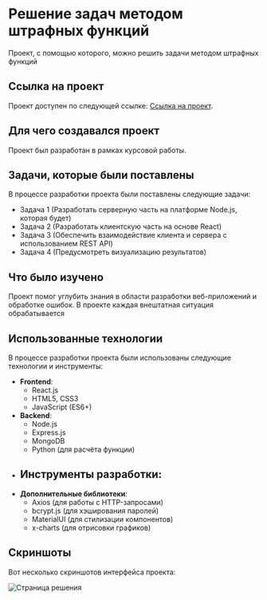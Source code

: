 # Решение задач методом штрафных функций

Проект, с помощью которого, можно решить задачи методом штрафных функций 

## Ссылка на проект

Проект доступен по следующей ссылке: <a href="https://penalty-factor-client.vercel.app/" target="_blank">Ссылка на проект</a>.

## Для чего создавался проект

Проект был разработан в рамках курсовой работы.

## Задачи, которые были поставлены

В процессе разработки проекта были поставлены следующие задачи:

- Задача 1 (Разработать серверную часть на платформе Node.js, которая будет)
- Задача 2 (Разработать клиентскую часть на основе React)
- Задача 3 (Обеспечить взаимодействие клиента и сервера с использованием REST API)
- Задача 4 (Предусмотреть визуализацию результатов)


## Что было изучено


Проект помог углубить знания в области разработки веб-приложений и обработке ошибок. В проекте каждая внештатная ситуация обрабатывается

## Использованные технологии

В процессе разработки проекта были использованы следующие технологии и инструменты:

- **Frontend**:
  - React.js
  - HTML5, CSS3
  - JavaScript (ES6+)
- **Backend**:
  - Node.js
  - Express.js
  - MongoDB
  - Python (для расчёта функции)
- **Инструменты разработки**:
  - 
- **Дополнительные библиотеки**:
  - Axios (для работы с HTTP-запросами)
  - bcrypt.js (для хэширования паролей)
  - MaterialUI (для стилизации компонентов)
  - x-charts (для отрисовки графиков)

## Скриншоты

Вот несколько скриншотов интерфейса проекта:

  ![Страница решения](screenshots/Страницарешения.png)
